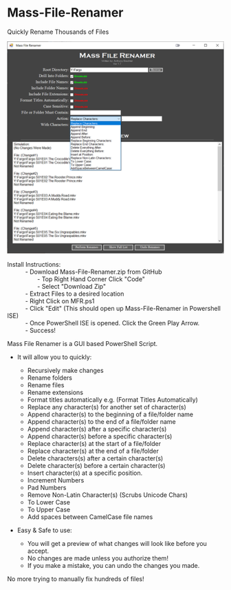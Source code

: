 # Mass-File-Renamer
Quickly Rename Thousands of Files 


![alt text](https://github.com/Jukari2003/Mass-File-Renamer/blob/main/MFR%20Preview1.png?raw=true)



Install Instructions:<br />
&emsp;&emsp;&emsp;- Download Mass-File-Renamer.zip from GitHub<br />
&emsp;&emsp;&emsp;&emsp;&emsp;- Top Right Hand Corner Click "Code"<br />
&emsp;&emsp;&emsp;&emsp;&emsp;- Select "Download Zip"<br />
&emsp;&emsp;&emsp;- Extract Files to a desired location<br />
&emsp;&emsp;&emsp;- Right Click on MFR.ps1<br />
&emsp;&emsp;&emsp;- Click "Edit"     (This should open up Mass-File-Renamer in Powershell ISE)<br />
&emsp;&emsp;&emsp;- Once PowerShell ISE is opened. Click the Green Play Arrow.<br />
&emsp;&emsp;&emsp;- Success!<br />
    
Mass File Renamer is a GUI based PowerShell Script.

- It will allow you to quickly:
  - Recursively make changes
  - Rename folders
  - Rename files
  - Rename extensions
  - Format titles automatically e.g. (Format Titles Automatically) 
  - Replace any character(s) for another set of character(s)
  - Append character(s) to the beginning of a file/folder name
  - Append character(s) to the end of a file/folder name
  - Append character(s) after a specific character(s)
  - Append character(s) before a specific character(s)
  - Replace character(s) at the start of a file/folder
  - Replace character(s) at the end of a file/folder
  - Delete characters(s) after a certain character(s)
  - Delete character(s) before a certain character(s)
  - Insert character(s) at a specific position.
  - Increment Numbers
  - Pad Numbers
  - Remove Non-Latin Character(s) (Scrubs Unicode Chars)
  - To Lower Case 
  - To Upper Case
  - Add spaces between CamelCase file names

- Easy & Safe to use:
  - You will get a preview of what changes will look like before you accept.
  - No changes are made unless you authorize them! 
  - If you make a mistake, you can undo the changes you made.
  
No more trying to manually fix hundreds of files!

